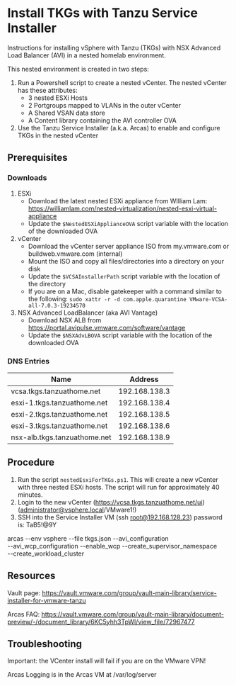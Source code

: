 # Install TKGs with Tanzu Service Installer

Instructions for installing vSphere with Tanzu (TKGs) with NSX Advanced Load Balancer (AVI) in a nested homelab environment.

This nested environment is created in two steps:

1. Run a Powershell script to create a nested vCenter. The nested vCenter has these attributes:
   - 3 nested ESXi Hosts
   - 2 Portgroups mapped to VLANs in the outer vCenter
   - A Shared VSAN data store
   - A Content library containing the AVI controller OVA
1. Use the Tanzu Service Installer (a.k.a. Arcas) to enable and configure TKGs in the nested vCenter

## Prerequisites

### Downloads

1. ESXi
   - Download the latest nested ESXi appliance from WIlliam Lam: https://williamlam.com/nested-virtualization/nested-esxi-virtual-appliance
   - Update the `$NestedESXiApplianceOVA` script variable with the location of the downloaded OVA
1. vCenter
   - Download the vCenter server appliance ISO from my.vmware.com or buildweb.vmware.com (internal)
   - Mount the ISO and copy all files/directories into a directory on your disk
   - Update the `$VCSAInstallerPath` script variable with the location of the directory
   - If you are on a Mac, disable gatekeeper with a command similar to the following:
     `sudo xattr -r -d com.apple.quarantine VMware-VCSA-all-7.0.3-19234570`
1. NSX Advanced LoadBalancer (aka AVI Vantage)
   - Download NSX ALB from https://portal.avipulse.vmware.com/software/vantage
   - Update the `$NSXAdvLBOVA` script variable with the location of the downloaded OVA


### DNS Entries

| Name                         | Address         |
|------------------------------|-----------------|
| vcsa.tkgs.tanzuathome.net    | 192.168.138.3   |
| esxi-1.tkgs.tanzuathome.net  | 192.168.138.4   |
| esxi-2.tkgs.tanzuathome.net  | 192.168.138.5   |
| esxi-3.tkgs.tanzuathome.net  | 192.168.138.6   |
| nsx-alb.tkgs.tanzuathome.net | 192.168.138.9   |

## Procedure

1. Run the script `nestedEsxiForTKGs.ps1`. This will create a new vCenter with three nested ESXi hosts.
   The script will run for approximately 40 minutes.
1. Login to the new vCenter (https://vcsa.tkgs.tanzuathome.net/ui) (administrator@vsphere.local/VMware1!)
1. SSH into the Service Installer VM (ssh root@192.168.128.23) password is: TaB5!@9Y

arcas --env vsphere --file tkgs.json --avi_configuration \
  --avi_wcp_configuration --enable_wcp --create_supervisor_namespace \
  --create_workload_cluster

## Resources

Vault page: https://vault.vmware.com/group/vault-main-library/service-installer-for-vmware-tanzu

Arcas FAQ: https://vault.vmware.com/group/vault-main-library/document-preview/-/document_library/6KC5yhh3TpWl/view_file/72967477

## Troubleshooting

Important: the VCenter install will fail if you are on the VMware VPN!

Arcas Logging is in the Arcas VM at /var/log/server
